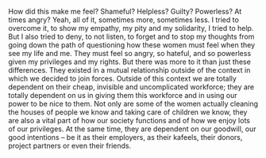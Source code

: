 How did this make me feel? Shameful? Helpless? Guilty? Powerless? At times angry? Yeah, all of it, sometimes more, sometimes less. I tried to overcome it, to show my empathy, my pity and my solidarity, I tried to help. But I also tried to deny, to not listen, to forget and to stop my thoughts from going down the path of questioning how these women must feel when they see my life and me. They must feel so angry, so hateful, and so powerless given my privileges and my rights. But there was more to it than just these differences. They existed in a mutual relationship outside of the context in which we decided to join forces. Outside of this context we are totally dependent on their cheap, invisible and uncomplicated workforce; they are totally dependent on us in giving them this workforce and in using our power to be nice to them. Not only are some of the women actually cleaning the houses of people we know and taking care of children we know, they are also a vital part of how our society functions and of how we enjoy lots of our privileges. At the same time, they are dependent on our goodwill, our good intentions – be it as their employers, as their kafeels, their donors, project partners or even their friends.
